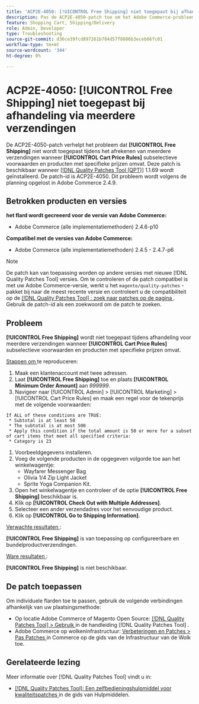 ```yaml
---
title: 'ACP2E-4050: [!UICONTROL Free Shipping] niet toegepast bij afhandeling via meerdere verzendingen'
description: Pas de ACP2E-4050-patch toe om het Adobe Commerce-probleem op te lossen, waarbij [!UICONTROL Free Shipping] niet wordt toegepast tijdens het afrekenen van meerdere adressen wanneer [!UICONTROL Cart Price Rules] subselect-voorwaarden en producten met specifieke prijzen omvat.
feature: Shopping Cart, Shipping/Delivery
role: Admin, Developer
type: Troubleshooting
source-git-commit: d36ce39fcd897261b784d57f8806b3eceb66fc01
workflow-type: tm+mt
source-wordcount: '344'
ht-degree: 0%

---
```



# ACP2E-4050: **[!UICONTROL Free Shipping]** niet toegepast bij afhandeling via meerdere verzendingen

De ACP2E-4050-patch verhelpt het probleem dat **[!UICONTROL Free Shipping]** niet wordt toegepast tijdens het afrekenen van meerdere verzendingen wanneer **[!UICONTROL Cart Price Rules]** subselectieve voorwaarden en producten met specifieke prijzen omvat. Deze patch is beschikbaar wanneer [[!DNL Quality Patches Tool (QPT)]](/help/tools/quality-patches-tool/quality-patches-tool-to-self-serve-quality-patches.md) 1.1.69 wordt geïnstalleerd. De patch-id is ACP2E-4050. Dit probleem wordt volgens de planning opgelost in Adobe Commerce 2.4.9.

## Betrokken producten en versies

**het flard wordt gecreeerd voor de versie van Adobe Commerce:**

* Adobe Commerce (alle implementatiemethoden) 2.4.6-p10

**Compatibel met de versies van Adobe Commerce:**

* Adobe Commerce (alle implementatiemethoden) 2.4.5 - 2.4.7-p6

>[!NOTE]
>
>De patch kan van toepassing worden op andere versies met nieuwe [!DNL Quality Patches Tool] versies. Om te controleren of de patch compatibel is met uw Adobe Commerce-versie, werkt u het `magento/quality-patches` -pakket bij naar de meest recente versie en controleert u de compatibiliteit op de [[!DNL Quality Patches Tool] : zoek naar patches op de pagina ](https://experienceleague.adobe.com/tools/commerce-quality-patches/index.html) . Gebruik de patch-id als een zoekwoord om de patch te zoeken.

## Probleem

**[!UICONTROL Free Shipping]** wordt niet toegepast tijdens afhandeling voor meerdere verzendingen wanneer **[!UICONTROL Cart Price Rules]** subselectieve voorwaarden en producten met specifieke prijzen omvat.

<u> Stappen om </u> te reproduceren:

1. Maak een klantenaccount met twee adressen.
1. Laat **[!UICONTROL Free Shipping]** toe en plaats **[!UICONTROL Minimum Order Amount]** aan *999999*.
1. Navigeer naar [!UICONTROL Admin] > [!UICONTROL Marketing] > [!UICONTROL Cart Price Rules] en maak een regel voor de tekenprijs met de volgende voorwaarden:

```
If ALL of these conditions are TRUE:
 * Subtotal is at least 50
 * The subtotal is at most 500
 * Apply this condition if the total amount is 50 or more for a subset of cart items that meet all specified criteria:
 * Category is 23
```

1. Voorbeeldgegevens installeren.
1. Voeg de volgende producten in de opgegeven volgorde toe aan het winkelwagentje:
   * Wayfarer Messenger Bag
   * Olivia 1/4 Zip Light Jacket
   * Sprite Yoga Companion Kit.
1. Open het winkelwagentje en controleer of de optie **[!UICONTROL Free Shipping]** beschikbaar is.
1. Klik op **[!UICONTROL Check Out with Multiple Addresses]**.
1. Selecteer een ander verzendadres voor het eenvoudige product.
1. Klik op **[!UICONTROL Go to Shipping Information]**.

<u> Verwachte resultaten </u>:

**[!UICONTROL Free Shipping]** is van toepassing op configureerbare en bundelproductverzendingen.

<u> Ware resultaten </u>:

**[!UICONTROL Free Shipping]** is niet beschikbaar.

## De patch toepassen

Om individuele flarden toe te passen, gebruik de volgende verbindingen afhankelijk van uw plaatsingsmethode:

* Op locatie Adobe Commerce of Magento Open Source: [[!DNL Quality Patches Tool] > Gebruik ](/help/tools/quality-patches-tool/usage.md) in de handleiding [!DNL Quality Patches Tool] .
* Adobe Commerce op wolkeninfrastructuur: [ Verbeteringen en Patches > Pas Patches ](https://experienceleague.adobe.com/docs/commerce-cloud-service/user-guide/develop/upgrade/apply-patches.html) in Commerce op de gids van de Infrastructuur van de Wolk toe.

## Gerelateerde lezing

Meer informatie over [!DNL Quality Patches Tool] vindt u in:

* [[!DNL Quality Patches Tool]: Een zelfbedieningshulpmiddel voor kwaliteitspatches ](/help/tools/quality-patches-tool/quality-patches-tool-to-self-serve-quality-patches.md) in de gids van Hulpmiddelen.
